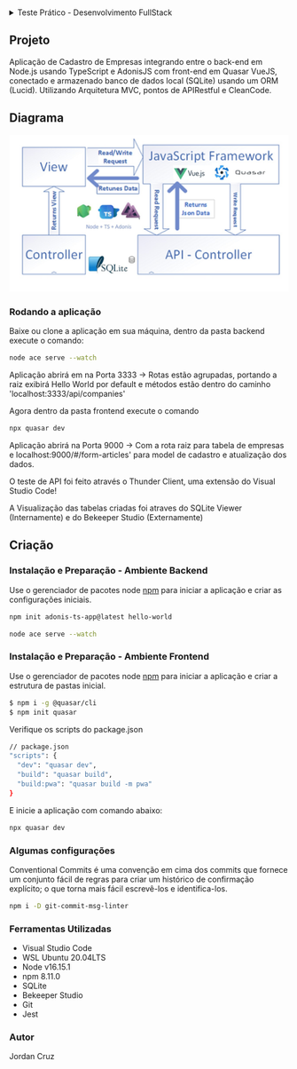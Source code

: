 ### 

<details>
<summary> Teste Prático - Desenvolvimento FullStack </summary>
<div class="text-justify">

Esse arquivo tem como objetivo esclarecer como deve ser feito o Teste Prático para a sua aplicação para a Osten Moove. Leia atentamente todas as instruções para que você realize o seu teste tranquilamente.

### Objetivos e Avisos
1. Este teste tem como intuito avaliar os seus conhecimentos técnicos para a sua candidatura de desenvolvedor Full Stack para a Osten Moove.
2. O objetivo deste teste é avaliar as suas habilidades em:
- Entendimento de escopo e requisitos;
- Programação back-endk usando o runtime JavaScript Node.js, usando TypeScript;
- Acesso e estruturação do banco de dados usando um ORM (Lucid, Sequelize ou Prisma);
- Programação front-end usando o framework Quasar, que utiliza como base o framework Vue.js.
- Integração entre o back-end e o front-end.
- Tomada de decisões acerca da estrutura e do processo de elaboração do sistema.
3. A Osten Moove não utilizará o código desenvolvido em qualquer outro software que estejasendo desenvolvido para os seus clientes, tampouco será comercializado. Os direitos permanecerão com o concorrente.
4. A Osten Moove apenas utilizará o código desenvolvido para avaliar o candidato durante o processo de avaliação, não sendo utilizado após esse processo.

### Escopo do Projeto
O projeto é dividido em duas partes, uma parte de back-end e outra parte de front-end.

#### Back-end
Você deve fazer uma API back-end de cadastro de empresas. Para o nosso entendimento, Empresa é uma entidade que deve ser salva no banco de dados, que contêm os seguintes dados.
1. Id da empresa (deve ser autoincrementado, ou seja, não precisa ser informado)
2. Razão Social da Empresa
3. Nome Fantasia da Empresa
4. CNPJ da Empresa
5. Endereço da empresa (cada empresa deve ter um endereço)
- Logradouro da empresa (nome da Rua/Avenida)
- Número do logradouro
- Complemento (opcional)
- Bairro
- Cidade
- Estado
6. Telefone de Contato (com prefixo)

A API deve fazer as seguintes operações, seguindo o padrão REST:

1. Uma rota de listagem de todas as empresas cadastradas no sistema, havendo a possibilidade de colocar um parâmetro de busca por razão social da empresa, que deve pesquisar as empresas que contenham na Razão Social o texto indicado neste parâmetro.
2. Uma rota para detalhar os dados da empresa pelo ID informado na URL. Caso o ID não exista no banco de dados, deve disparar um erro 404.
3. Uma rota para salvar os dados da empresa. Deve validar os inputs para que todos os campos indicados no modelo de dados obrigatórios (são aqueles que não são indicados como opcionais), recusando inputs que não contenham todos os dados obrigatórios. A rota também deve validar se o CNPJ informado é válido pelo dígito verificador. Além disso, a rota deve verificar se o CNPJ informado já estiver cadastrado na tabela, negando a requisição. Se todas as condições forem satsfeitas, deve ser salvo no banco de dados, retornando o código 201, e os dados da empresa salvo.
4. Uma rota PATCH para atualizar os dados da empresa cujo id informado na URL, validando a questão de CNPJs inválidos.
5. Uma rota DELETE para deletar os dados da empresa cujo id informado na URL, disparando erro 404 em caso de dados inexistentes e disparando 204 em caso de remoção concluída com êxito.
A API deve ser implementada para ser executada em um runtime Node.JS, podendo ser usado um framework (como por exemplo Nest). Os dados da empresa deverão ser salvos usando um banco de dados relacional (podendo ser SQLite, MySQL), devendo ser usado um ORM para fazer as operações do banco de dados (como por exemplo Prisma ou Lucid). Deve conter nessa API alguma forma de criação das tabelas do banco de dados, por meio de migrações. A API deve permitir a especificação dos parâmetros de conexão com o banco de dados por meio de um arquivo env.

#### Front-end
Você deve fazer um projeto Front-end usando o framework Quasar, contendo uma interface HTML/Javascript que interage com essa API acima. Ou seja, você deve   fazer o layout desta página e fazer as integrações com essa API que você construiu. Esse front-end deve ter:
1. Uma tabela contendo uma lista de empresas, contendo id, razão social e CNPJ, um botão para mais detalhes, outro para editar a empresa, e outro para apagar a empresa.
2. Quando a pessoa clicar no botão de mais detalhes, deve ser exibido um modal indicando todos os dados da empresa cadastrada.
3. Quando a pessoa clicar no botão de editar a empresa, aparecerá um modal com os dados atuais da empresa, e deverá permitir o usuário inputar os novos dados da empresa e submeter os dados para a API, para fazer a edição.
4. Quando a pessoa clicar no botão de apagar a empresa, aparecerá um modal exigindo a confirmação da remoção da empresa para o usuário. Ao confirmar, deve ser submetida um pedido de remoção de dados na API, e a tabela deve atualizar com a lista atualizada de empresas.
5. Acima da tabela de lista de empresas, deve conter um campo de pesquisa de empresas por razão social, devendo receber os dados digitados e submeter uma pesquisa na API de empresas por razão social.
6. Também acima da tabela da lista de empresas, deverá conter um botão para adicionar uma nova empresa no sistema. Deve ser aberto um modal ou um formulário para permitir o usuário digitar os novos dados da empresa e submeter a API a criação. Se a API retornar 201, deve ser atualizada a tabela de empresas.

#### O que é necessário enviar
Você deve construir o projeto front-end e back-end em um repositório Git único e público hospedado no Gitlab (preferível), Github ou Bitbucket, sendo uma pasta para o projeto front-end e outra pasta para o projeto back-end. Na raiz do projeto, deve conter um arquivo README.md com todas as instruções necessárias para criar o banco de dados, configurar a API backend, rodar a API back-end, configurar o front-end com a URL da API e rodar o front-end.

</div>
</details>

## Projeto
Aplicação de Cadastro de Empresas integrando entre o back-end em Node.js usando TypeScript e AdonisJS com front-end em Quasar VueJS, conectado e armazenado banco de dados local (SQLite) usando um ORM (Lucid). Utilizando Arquitetura MVC, pontos de APIRestful e CleanCode.

## Diagrama
<img width="700" src="frontend\src\assets\diagrama.JPG">

### Rodando a aplicação

Baixe ou clone a aplicação em sua máquina, dentro da pasta backend execute o comando:
```bash
node ace serve --watch
```
Aplicação abrirá em na Porta 3333 -> Rotas estão agrupadas, portando a raiz exibirá Hello World por default e métodos estão dentro do caminho 'localhost:3333/api/companies'

Agora dentro da pasta frontend execute o comando 
```bash
npx quasar dev
```
Aplicação abrirá na Porta 9000 -> Com a rota raiz para tabela de empresas e localhost:9000/#/form-articles' para model de cadastro e atualização dos dados.

O teste de API foi feito através o Thunder Client, uma extensão do Visual Studio Code!

A Visualização das tabelas criadas foi atraves do SQLite Viewer (Internamente) e do Bekeeper Studio (Externamente)

## Criação
### Instalação e Preparação - Ambiente Backend

Use o gerenciador de pacotes node [npm](https://docs.adonisjs.com/guides/installation) para iniciar a aplicação e criar as configurações iniciais.

```bash
npm init adonis-ts-app@latest hello-world
```

```bash
node ace serve --watch
```

### Instalação e Preparação - Ambiente Frontend

Use o gerenciador de pacotes node [npm](https://quasar.dev/start/quasar-cli) para iniciar a aplicação e criar a estrutura de pastas inicial.

```bash
$ npm i -g @quasar/cli
$ npm init quasar
```
Verifique os scripts do package.json

```bash
// package.json
"scripts": {
  "dev": "quasar dev",
  "build": "quasar build",
  "build:pwa": "quasar build -m pwa"
}
```
E inicie a aplicação com comando abaixo:

```bash
npx quasar dev
```
### Algumas configurações 

Conventional Commits é uma convenção em cima dos commits que fornece um conjunto fácil de regras para criar um histórico de confirmação explícito; o que torna mais fácil escrevê-los e identifica-los. 
```bash
npm i -D git-commit-msg-linter
```

### Ferramentas Utilizadas
- Visual Studio Code
- WSL Ubuntu 20.04LTS
- Node v16.15.1
- npm 8.11.0
- SQLite
- Bekeeper Studio
- Git
- Jest

### Autor
Jordan Cruz
